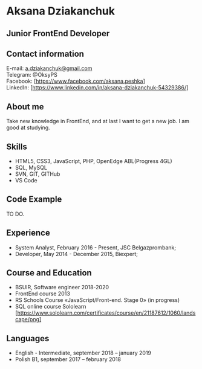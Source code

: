 # Aksana Dziakanchuk

## Junior FrontEnd Developer

## Contact information
E-mail: a.dziakanchuk@gmail.com \
Telegram: @OksyPS \
Facebook: [https://www.facebook.com/aksana.peshka] \
LinkedIn: [https://www.linkedin.com/in/aksana-dziakanchuk-54329386/]

## About me
Take new knowledge in FrontEnd, and at last I want to get a new job. I am good at studying.

## Skills
* HTML5, CSS3, JavaScript, PHP, OpenEdge ABL(Progress 4GL)
* SQL, MySQL
* SVN, GIT, GITHub
* VS Code

## Code Example
TO DO.

## Experience
* System Analyst, February 2016 - Present, JSC Belgazprombank; 
* Developer, May 2014 - December 2015, Biexpert;

## Course and Education
* BSUIR, Software engineer 2018-2020 
* FrontEnd course 2013 
* RS Schools Course «JavaScript/Front-end. Stage 0» (in progress)
* SQL online course Sololearn [https://www.sololearn.com/certificates/course/en/21187612/1060/landscape/png]

## Languages
* English - Intermediate, september 2018 – january 2019
* Polish В1, september 2017 – february 2018
